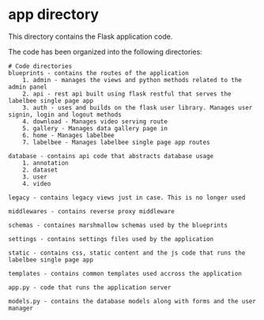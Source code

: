 # app directory

This directory contains the Flask application code.

The code has been organized into the following directories:

    # Code directories
    blueprints - contains the routes of the application
        1. admin - manages the views and python methods related to the admin panel
        2. api - rest api built using flask restful that serves the labelbee single page app
        3. auth - uses and builds on the flask user library. Manages user signin, login and logout methods
        4. download - Manages video serving route 
        5. gallery - Manages data gallery page in 
        6. home - Manages labelbee 
        7. labelbee - Manages labelbee single page app routes
    
    database - contains api code that abstracts database usage
        1. annotation
        2. dataset
        3. user
        4. video

    legacy - contains legacy views just in case. This is no longer used

    middlewares - contains reverse proxy middleware

    schemas - containes marshmallow schemas used by the blueprints

    settings - contains settings files used by the application

    static - contains css, static content and the js code that runs the labelbee single page app

    templates - contains common templates used accross the application

    app.py - code that runs the application server

    models.py - contains the database models along with forms and the user manager

